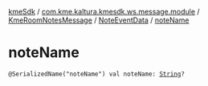 [kmeSdk](../../../index.md) / [com.kme.kaltura.kmesdk.ws.message.module](../../index.md) / [KmeRoomNotesMessage](../index.md) / [NoteEventData](index.md) / [noteName](./note-name.md)

# noteName

`@SerializedName("noteName") val noteName: `[`String`](https://kotlinlang.org/api/latest/jvm/stdlib/kotlin/-string/index.html)`?`